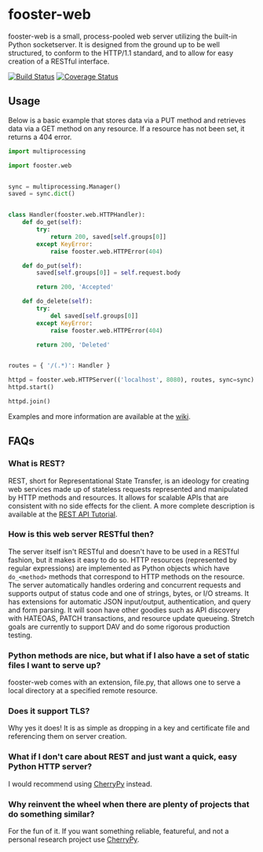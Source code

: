 fooster-web
===========
fooster-web is a small, process-pooled web server utilizing the built-in Python socketserver. It is designed from the ground up to be well structured, to conform to the HTTP/1.1 standard, and to allow for easy creation of a RESTful interface.

[![Build Status](http://img.shields.io/travis/fkmclane/python-fooster-web.svg)](https://travis-ci.org/fkmclane/python-fooster-web) [![Coverage Status](https://img.shields.io/codecov/c/github/fkmclane/python-fooster-web.svg)](https://codecov.io/github/fkmclane/python-fooster-web)


Usage
-----
Below is a basic example that stores data via a PUT method and retrieves data via a GET method on any resource. If a resource has not been set, it returns a 404 error.

```python
import multiprocessing

import fooster.web


sync = multiprocessing.Manager()
saved = sync.dict()


class Handler(fooster.web.HTTPHandler):
	def do_get(self):
		try:
			return 200, saved[self.groups[0]]
		except KeyError:
			raise fooster.web.HTTPError(404)

	def do_put(self):
		saved[self.groups[0]] = self.request.body

		return 200, 'Accepted'

	def do_delete(self):
		try:
			del saved[self.groups[0]]
		except KeyError:
			raise fooster.web.HTTPError(404)

		return 200, 'Deleted'


routes = { '/(.*)': Handler }

httpd = fooster.web.HTTPServer(('localhost', 8080), routes, sync=sync)
httpd.start()

httpd.join()
```

Examples and more information are available at the [wiki](https://github.com/fkmclane/python-fooster-web/wiki).


FAQs
---
### What is REST? ###
REST, short for Representational State Transfer, is an ideology for creating web services made up of stateless requests represented and manipulated by HTTP methods and resources. It allows for scalable APIs that are consistent with no side effects for the client. A more complete description is available at the [REST API Tutorial](http://www.restapitutorial.com/lessons/whatisrest.html).

### How is this web server RESTful then? ###
The server itself isn't RESTful and doesn't have to be used in a RESTful fashion, but it makes it easy to do so. HTTP resources (represented by regular expressions) are implemented as Python objects which have `do_<method>` methods that correspond to HTTP methods on the resource. The server automatically handles ordering and concurrent requests and supports output of status code and one of strings, bytes, or I/O streams. It has extensions for automatic JSON input/output, authentication, and query and form parsing. It will soon have other goodies such as API discovery with HATEOAS, PATCH transactions, and resource update queueing. Stretch goals are currently to support DAV and do some rigorous production testing.

### Python methods are nice, but what if I also have a set of static files I want to serve up? ###
fooster-web comes with an extension, file.py, that allows one to serve a local directory at a specified remote resource.

### Does it support TLS? ###
Why yes it does! It is as simple as dropping in a key and certificate file and referencing them on server creation.

### What if I don't care about REST and just want a quick, easy Python HTTP server? ###
I would recommend using [CherryPy](http://www.cherrypy.org/) instead.

### Why reinvent the wheel when there are plenty of projects that do something similar? ###
For the fun of it. If you want something reliable, featureful, and not a personal research project use [CherryPy](http://www.cherrypy.org/).
